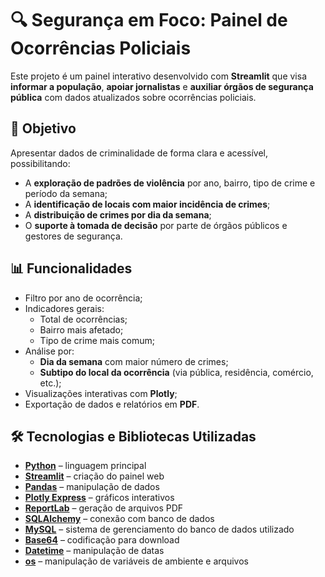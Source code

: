 # 🔍 Segurança em Foco: Painel de Ocorrências Policiais

Este projeto é um painel interativo desenvolvido com **Streamlit** que visa **informar a população**, **apoiar jornalistas** e **auxiliar órgãos de segurança pública** com dados atualizados sobre ocorrências policiais.

## 🎯 Objetivo

Apresentar dados de criminalidade de forma clara e acessível, possibilitando:

- A **exploração de padrões de violência** por ano, bairro, tipo de crime e período da semana;
- A **identificação de locais com maior incidência de crimes**;
- A **distribuição de crimes por dia da semana**;
- O **suporte à tomada de decisão** por parte de órgãos públicos e gestores de segurança.

## 📊 Funcionalidades

- Filtro por ano de ocorrência;
- Indicadores gerais:
  - Total de ocorrências;
  - Bairro mais afetado;
  - Tipo de crime mais comum;
- Análise por:
  - **Dia da semana** com maior número de crimes;
  - **Subtipo do local da ocorrência** (via pública, residência, comércio, etc.);
- Visualizações interativas com **Plotly**;
- Exportação de dados e relatórios em **PDF**.

## 🛠️ Tecnologias e Bibliotecas Utilizadas


- **[Python](https://www.python.org/)** – linguagem principal  
- **[Streamlit](https://streamlit.io/)** – criação do painel web  
- **[Pandas](https://pandas.pydata.org/)** – manipulação de dados  
- **[Plotly Express](https://plotly.com/python/plotly-express/)** – gráficos interativos  
- **[ReportLab](https://www.reportlab.com/)** – geração de arquivos PDF  
- **[SQLAlchemy](https://www.sqlalchemy.org/)** – conexão com banco de dados  
- **[MySQL](https://www.mysql.com/)** – sistema de gerenciamento do banco de dados utilizado  
- **[Base64](https://docs.python.org/3/library/base64.html)** – codificação para download  
- **[Datetime](https://docs.python.org/3/library/datetime.html)** – manipulação de datas  
- **[os](https://docs.python.org/3/library/os.html)** – manipulação de variáveis de ambiente e arquivos


